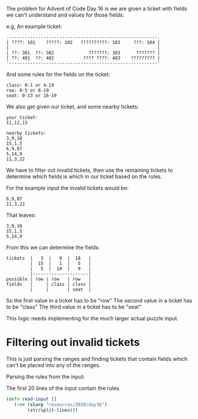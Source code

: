 The problem for Advent of Code Day 16 is we are given a ticket with fields we can't understand and values for those fields:

e.g, An example ticket:

```
.--------------------------------------------------------.
| ????: 101    ?????: 102   ??????????: 103     ???: 104 |
|                                                        |
| ??: 301  ??: 302             ???????: 303      ??????? |
| ??: 401  ??: 402           ???? ????: 403    ????????? |
'--------------------------------------------------------'
```

And some rules for the fields on the ticket:

```
class: 0-1 or 4-19
row: 0-5 or 8-19
seat: 0-13 or 16-19
```

We also get given our ticket, and some nearby tickets:

```
your ticket:                                                                                             
11,12,13                                                                                                 
                                                                                                         
nearby tickets:                                                                                          
3,9,18                                                                                                   
15,1,5                                                                                                   
6,9,87                                                                                                   
5,14,9                                                                                                   
11,3,22  
```

We have to filter out invalid tickets, then use the remaining tickets to determine which fields is which in our ticket based on the rules.

For the example input the invalid tickets would be:                                                      

```
6,9,87                                                                                                   
11,3,22                                                                                                  
```                                                                                                      
That leaves:                                                                                             

```                                                                                                      
3,9,18                                                                                                   
15,1,5                                                                                                   
5,14,9   
```

From this we can determine the fields:

```
tickets  |   3  |   9  |  18   |                                                                         
         |  15  |   1  |   5   |                                                                         
         |   5  |  14  |   9   |                                                                         
         |---------------------|                                                                         
possible | row | row   | row   |                                                                         
fields   |     | class | class |                                                                         
         |     |       | seat  |  
```

So the first value in a ticket has to be "row"
The second value in a ticket has to be "class"
The third value in a ticket has to be "seat"

This logic needs implementing for the much larger actual puzzle input.    

# Filtering out invalid tickets

This is just parsing the ranges and finding tickets that contain fields which can't be placed into any of the ranges.   

Parsing the rules from the input:

The first 20 lines of the input contain the rules.

```clojure
(defn read-input []                                                                                      
   (->> (slurp "resources/2020/day16")                                                                   
        (str/split-lines)))    

```

